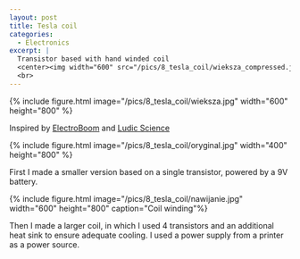 ```yaml
---
layout: post
title: Tesla coil
categories:
  - Electronics
excerpt: |
  Transistor based with hand winded coil
  <center><img width="600" src="/pics/8_tesla_coil/wieksza_compressed.jpg"></center>
  <br>
---
```


{% include figure.html image="/pics/8_tesla_coil/wieksza.jpg" width="600" height="800" %}

Inspired by
[ElectroBoom](https://www.electroboom.com/?p=521 "ElectroBoom")
and
[Ludic Science](https://www.youtube.com/watch?v=4OC7cwI4RNM "Ludic Science")

{% include figure.html image="/pics/8_tesla_coil/oryginal.jpg" width="400" height="800" %}

First I made a smaller version based on a single transistor, powered by a 9V battery.

{% include figure.html image="/pics/8_tesla_coil/nawijanie.jpg" width="600" height="800" caption="Coil winding"%}

Then I made a larger coil, in which I used 4 transistors and an additional heat sink to ensure adequate cooling. I used a power supply from a printer as a power source.
